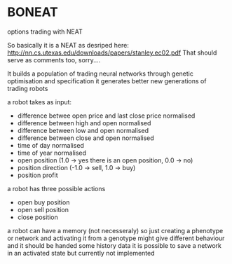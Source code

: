 # BONEAT
options trading with NEAT

So basically it is a NEAT as desriped here: http://nn.cs.utexas.edu/downloads/papers/stanley.ec02.pdf
That should serve as comments too, sorry....

It builds a population of trading neural networks
through genetic optimisation and specification it generates better new generations of trading robots

a robot takes as input:
  - difference betwee open price and last close price normalised
  - difference between high and open normalised
  - difference between low and open normalised
  - difference between close and open normalised
  - time of day normalised
  - time of year normalised
  - open position (1.0 -> yes there is an open position, 0.0 -> no)
  - position direction (-1.0 -> sell, 1.0 -> buy)
  - position profit
  
a robot has three possible actions
  - open buy position
  - open sell position
  - close position
  
a robot can have a memory (not necesseraly) 
so just creating a phenotype or network and activating it from a genotype 
might give different behaviour and it should be handed some history data
it is possible to save a network in an activated state but currently not implemented
  
